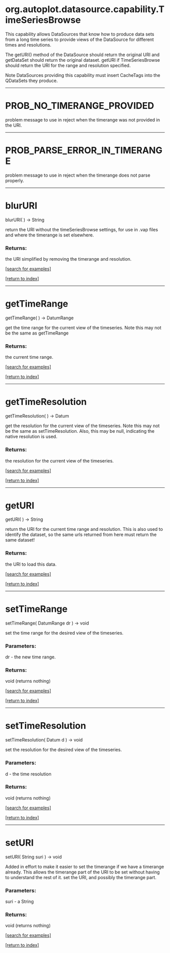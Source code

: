 # org.autoplot.datasource.capability.TimeSeriesBrowse

This capability allows DataSources that know how to produce data sets
 from a long time series to provide views of the DataSource for different
 times and resolutions.
 
 The getURI() method of the DataSource should return the original URI and
 getDataSet should return the original dataset.  getURI if TimeSeriesBrowse
 should return the URI for the range and resolution specified.

 Note DataSources providing this capability must insert CacheTags into the
 QDataSets they produce.

***
<a name="PROB_NO_TIMERANGE_PROVIDED"></a>
# PROB_NO_TIMERANGE_PROVIDED

problem message to use in reject when the timerange was not provided in the URI.

***
<a name="PROB_PARSE_ERROR_IN_TIMERANGE"></a>
# PROB_PARSE_ERROR_IN_TIMERANGE

problem message to use in reject when the timerange does not parse properly.

***
<a name="blurURI"></a>
# blurURI
blurURI(  ) &rarr; String

return the URI without the timeSeriesBrowse settings, for use in .vap files and where the 
 timerange is set elsewhere.

### Returns:
the URI simplified by removing the timerange and resolution.

<a href="https://github.com/autoplot/dev/search?q=blurURI&unscoped_q=blurURI">[search for examples]</a>

<a href="https://github.com/autoplot/documentation/blob/master/javadoc/index-all.md">[return to index]</a>

***
<a name="getTimeRange"></a>
# getTimeRange
getTimeRange(  ) &rarr; DatumRange

get the time range for the current view of the timeseries.  Note this 
 may not be the same as getTimeRange

### Returns:
the current time range.

<a href="https://github.com/autoplot/dev/search?q=getTimeRange&unscoped_q=getTimeRange">[search for examples]</a>

<a href="https://github.com/autoplot/documentation/blob/master/javadoc/index-all.md">[return to index]</a>

***
<a name="getTimeResolution"></a>
# getTimeResolution
getTimeResolution(  ) &rarr; Datum

get the resolution for the current view of the timeseries.  Note this
 may not be the same as setTimeResolution.  Also, this may be null, indicating
 the native resolution is used.

### Returns:
the resolution for the current view of the timeseries.

<a href="https://github.com/autoplot/dev/search?q=getTimeResolution&unscoped_q=getTimeResolution">[search for examples]</a>

<a href="https://github.com/autoplot/documentation/blob/master/javadoc/index-all.md">[return to index]</a>

***
<a name="getURI"></a>
# getURI
getURI(  ) &rarr; String

return the URI for the current time range and resolution.  This is also
 used to identify the dataset, so the same urls returned from here must
 return the same dataset!

### Returns:
the URI to load this data.

<a href="https://github.com/autoplot/dev/search?q=getURI&unscoped_q=getURI">[search for examples]</a>

<a href="https://github.com/autoplot/documentation/blob/master/javadoc/index-all.md">[return to index]</a>

***
<a name="setTimeRange"></a>
# setTimeRange
setTimeRange( DatumRange dr ) &rarr; void

set the time range for the desired view of the timeseries.

### Parameters:
dr - the new time range.

### Returns:
void (returns nothing)


<a href="https://github.com/autoplot/dev/search?q=setTimeRange&unscoped_q=setTimeRange">[search for examples]</a>

<a href="https://github.com/autoplot/documentation/blob/master/javadoc/index-all.md">[return to index]</a>

***
<a name="setTimeResolution"></a>
# setTimeResolution
setTimeResolution( Datum d ) &rarr; void

set the resolution for the desired view of the timeseries.

### Parameters:
d - the time resolution

### Returns:
void (returns nothing)


<a href="https://github.com/autoplot/dev/search?q=setTimeResolution&unscoped_q=setTimeResolution">[search for examples]</a>

<a href="https://github.com/autoplot/documentation/blob/master/javadoc/index-all.md">[return to index]</a>

***
<a name="setURI"></a>
# setURI
setURI( String suri ) &rarr; void

Added in effort to make it easier to set the timerange if we have a timerange already.  This
 allows the timerange part of the URI to be set without having to understand the rest of it.
 set the URI, and possibly the timerange part.

### Parameters:
suri - a String

### Returns:
void (returns nothing)


<a href="https://github.com/autoplot/dev/search?q=setURI&unscoped_q=setURI">[search for examples]</a>

<a href="https://github.com/autoplot/documentation/blob/master/javadoc/index-all.md">[return to index]</a>

